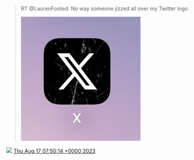 > RT @LaurenFooted: No way someone jizzed all over my Twitter logo 
> 
> ![](../../media/1692081385769406788-F3qVfugXkAA7RlJ.jpg)

<img src="../../media/tweet.ico" width="12" /> [Thu Aug 17 07:50:14 +0000 2023](https://twitter.com/DromerDenker/status/1692081385769406788)